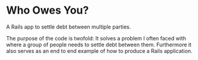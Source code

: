 # Who Owes You?

A Rails app to settle debt between multiple parties.

The purpose of the code is twofold: It solves a problem I often faced with where a group of people needs to settle debt between them. Furthermore it also serves as an end to end example of how to produce a Rails application.
